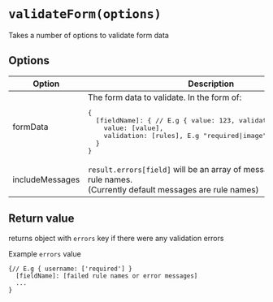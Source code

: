 # `validateForm(options)`

Takes a number of options to validate form data

## Options

<table>
  <thead>
    <th>Option</th>
    <th>Description</th>
  </thead>
  <tbody>
    <tr>
      <td>
        formData
      </td>
      <td>
        The form data to validate. In the form of:
<pre>{
  [fieldName]: { // E.g { value: 123, validation: 'required' }
    value: [value],
    validation: [rules], E.g "required|image"
  }
}</pre>
      </td>
    </tr>
    <tr>
      <td>
        includeMessages
      </td>
      <td>
        <code>result.errors[field]</code> will be an array of messages instead of rule names.<br>
        (Currently default messages are rule names)
      </td>
    </tr>
  </tbody>
</table>

## Return value

returns object with `errors` key if there were any validation errors

Example `errors` value
```
{// E.g { username: ['required'] }
  [fieldName]: [failed rule names or error messages]
  ...
}
```
